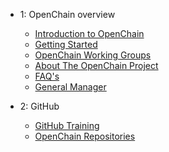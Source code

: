 - 1: OpenChain overview
  - [Introduction to OpenChain](Introduction.md)
  - [Getting Started](getting_started.md)
  - [OpenChain Working Groups](gsf_WGs.md)
  - [About The OpenChain Project](About_The_OpenChain_Project.md)
  - [FAQ's](https://www.openchainproject.org/resources/faq)
  - [General Manager](https://www.openchainproject.org/about/contact)

- 2: GitHub
  - [GitHub Training](https://openchain-project.github.io/github_training/)
  - [OpenChain Repositories](https://github.com/OpenChain-Project)
  



  
